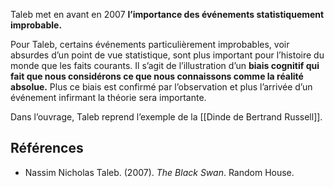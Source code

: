 Taleb met en avant en 2007 **l’importance des événements statistiquement improbable.**

Pour Taleb, certains événements particulièrement improbables, voir absurdes d’un point de vue statistique, sont plus important pour l’histoire du monde que les faits courants. Il s’agit de l’illustration d’un **biais cognitif qui fait que nous considérons ce que nous connaissons comme la réalité absolue.** Plus ce biais est confirmé par l’observation et plus l’arrivée d’un événement infirmant la théorie sera importante.

Dans l’ouvrage, Taleb reprend l’exemple de la [[Dinde de Bertrand Russell]]. 

## Références

- Nassim Nicholas Taleb. (2007). _The Black Swan_. Random House.